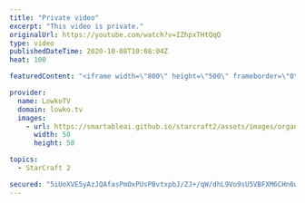 ```yaml
---
title: "Private video"
excerpt: "This video is private."
originalUrl: https://youtube.com/watch?v=IZhpxTHtQqQ
type: video
publishedDateTime: 2020-10-08T10:08:04Z
heat: 100

featuredContent: "<iframe width=\"800\" height=\"500\" frameborder=\"0\" src=\"https://www.youtube.com/embed/IZhpxTHtQqQ\" allow=\"accelerometer; autoplay; encrypted-media; gyroscope; picture-in-picture\" allowfullscreen></iframe>"

provider:
  name: LowkoTV
  domain: lowko.tv
  images:
    - url: https://smartableai.github.io/starcraft2/assets/images/organizations/lowko.tv-50x50.jpg
      width: 50
      height: 50

topics:
  - StarCraft 2

secured: "5iUoXVE5yAzJQAfasPmOxPUsPBvtxpbJ/ZJ+/qW/dhL9Vo9sU5VBFXM6CHn6wM2zygsgjBdo9tNAO0B4tlKYxdiFx59E9pPQyd4VzW9pJKt1/Xu486nba5y/OQw0k3lH1Ey1+HhX/5FLM1/72xPqUxgB2rJR8smAFbdOwoDUqemwS6wN8TD2F0MHVS/cmQc2llBeRg9YhVWMm6eY1Fb3dj9r49XOc4joLrPCgTiUpRHdMFSF/QZFiMpYrearNwHACCyd2WaOpZ+LPVR/DTAbun+9YSsQPmzzQNtec3KSD55/zlL3CG43c2/oNKU+0iviAMyenFHOGrJriytkvKiI4omj5LisgqTneuo68oAwyeo=;3IGn+cVJLbV3N+X/ASl3aQ=="
---
```


